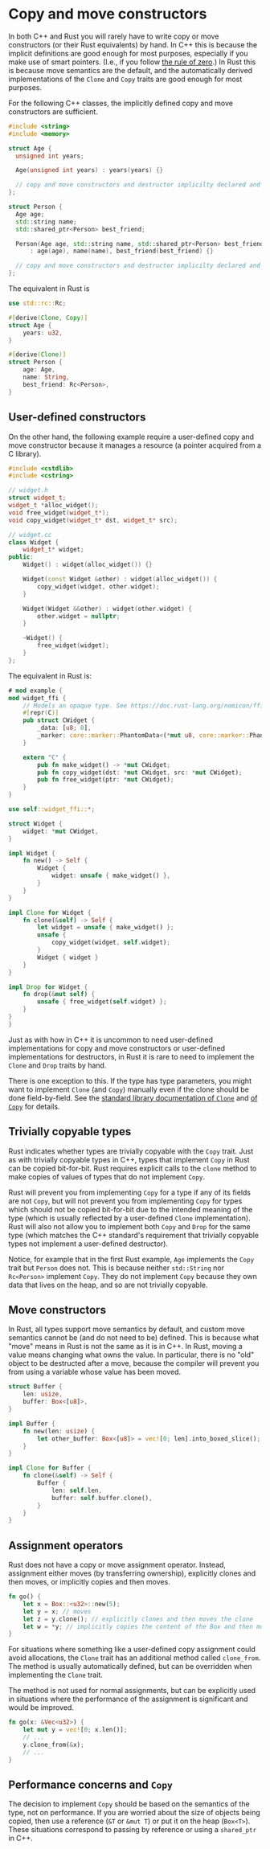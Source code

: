 # Copy and move constructors

In both C++ and Rust you will rarely have to write copy or move constructors (or
their Rust equivalents) by hand. In C++ this is because the implicit definitions
are good enough for most purposes, especially if you make use of smart pointers.
(I.e., if you follow [the rule of
zero](https://en.cppreference.com/w/cpp/language/rule_of_three).) In Rust this
is because move semantics are the default, and the automatically derived
implementations of the `Clone` and `Copy` traits are good enough for most
purposes.

For the following C++ classes, the implicitly defined copy and move constructors
are sufficient.

```c++
#include <string>
#include <memory>

struct Age {
  unsigned int years;

  Age(unsigned int years) : years(years) {}

  // copy and move constructors and destructor implicilty declared and defined
};

struct Person {
  Age age;
  std::string name;
  std::shared_ptr<Person> best_friend;

  Person(Age age, std::string name, std::shared_ptr<Person> best_friend)
      : age(age), name(name), best_friend(best_friend) {}

  // copy and move constructors and destructor implicilty declared and defined
};
```

The equivalent in Rust is

```Rust
use std::rc::Rc;

#[derive(Clone, Copy)]
struct Age {
    years: u32,
}

#[derive(Clone)]
struct Person {
    age: Age,
    name: String,
    best_friend: Rc<Person>,
}
```

## User-defined constructors

On the other hand, the following example require a user-defined copy and move
constructor because it manages a resource (a pointer acquired from a C library).

```c++
#include <cstdlib>
#include <cstring>

// widget.h
struct widget_t;
widget_t *alloc_widget();
void free_widget(widget_t*);
void copy_widget(widget_t* dst, widget_t* src);

// widget.cc
class Widget {
    widget_t* widget;
public:
    Widget() : widget(alloc_widget()) {}

    Widget(const Widget &other) : widget(alloc_widget()) {
        copy_widget(widget, other.widget);
    }

    Widget(Widget &&other) : widget(other.widget) {
        other.widget = nullptr;
    }

    ~Widget() {
        free_widget(widget);
    }
};
```

The equivalent in Rust is:

```rust
# mod example {
mod widget_ffi {
    // Models an opaque type. See https://doc.rust-lang.org/nomicon/ffi.html#representing-opaque-structs
    #[repr(C)]
    pub struct CWidget {
        _data: [u8; 0],
        _marker: core::marker::PhantomData<(*mut u8, core::marker::PhantomPinned)>,
    }

    extern "C" {
        pub fn make_widget() -> *mut CWidget;
        pub fn copy_widget(dst: *mut CWidget, src: *mut CWidget);
        pub fn free_widget(ptr: *mut CWidget);
    }
}

use self::widget_ffi::*;

struct Widget {
    widget: *mut CWidget,
}

impl Widget {
    fn new() -> Self {
        Widget {
            widget: unsafe { make_widget() },
        }
    }
}

impl Clone for Widget {
    fn clone(&self) -> Self {
        let widget = unsafe { make_widget() };
        unsafe {
            copy_widget(widget, self.widget);
        }
        Widget { widget }
    }
}

impl Drop for Widget {
    fn drop(&mut self) {
        unsafe { free_widget(self.widget) };
    }
}
}
```

Just as with how in C++ it is uncommon to need user-defined implementations for
copy and move constructors or user-defined implementations for destructors, in
Rust it is rare to need to implement the `Clone` and `Drop` traits by hand.

There is one exception to this. If the type has type parameters, you might want
to implement `Clone` (and `Copy`) manually even if the clone should be done
field-by-field. See the [standard library documentation of
`Clone`](https://doc.rust-lang.org/std/clone/trait.Clone.html#how-can-i-implement-clone)
and [of
`Copy`](https://doc.rust-lang.org/std/marker/trait.Copy.html#how-can-i-implement-copy)
for details.

## Trivially copyable types

Rust indicates whether types are trivially copyable with the `Copy` trait. Just
as with trivially copyable types in C++, types that implement `Copy` in Rust can
be copied bit-for-bit. Rust requires explicit calls to the `clone` method to
make copies of values of types that do not implement `Copy`.

Rust will prevent you from implementing `Copy` for a type if any of its fields
are not `Copy`, but will not prevent you from implementing `Copy` for types
which should not be copied bit-for-bit due to the intended meaning of the type
(which is usually reflected by a user-defined `Clone` implementation). Rust will
also not allow you to implement both `Copy` and `Drop` for the same type (which
matches the C++ standard's requirement that trivially copyable types not
implement a user-defined destructor).

Notice, for example that in the first Rust example, `Age` implements the `Copy`
trait but `Person` does not. This is because neither `std::String` nor
`Rc<Person>` implement `Copy`. They do not implement `Copy` because they own
data that lives on the heap, and so are not trivially copyable.

## Move constructors

In Rust, all types support move semantics by default, and custom move semantics
cannot be (and do not need to be) defined. This is because what "move" means in
Rust is not the same as it is in C++. In Rust, moving a value means changing
what owns the value. In particular, there is no "old" object to be destructed
after a move, because the compiler will prevent you from using a variable whose
value has been moved.

```rust
struct Buffer {
    len: usize,
    buffer: Box<[u8]>,
}

impl Buffer {
    fn new(len: usize) {
        let other_buffer: Box<[u8]> = vec![0; len].into_boxed_slice();
    }
}

impl Clone for Buffer {
    fn clone(&self) -> Self {
        Buffer {
            len: self.len,
            buffer: self.buffer.clone(),
        }
    }
}
```

## Assignment operators

Rust does not have a copy or move assignment operator. Instead, assignment
either moves (by transferring ownership), explicitly clones and then moves, or
implicitly copies and then moves.

```rust
fn go() {
    let x = Box::<u32>::new(5);
    let y = x; // moves
    let z = y.clone(); // explicitly clones and then moves the clone
    let w = *y; // implicitly copies the content of the Box and then moves the copy
}
```

For situations where something like a user-defined copy assignment could avoid
allocations, the `Clone` trait has an additional method called `clone_from`.
The method is usually automatically defined, but can be overridden when
implementing the `Clone` trait.

The method is not used for normal assignments, but can be explicitly used in
situations where the performance of the assignment is significant and would be
improved.

```rust
fn go(x: &Vec<u32>) {
    let mut y = vec![0; x.len()];
    // ...
    y.clone_from(&x);
    // ...
}
```

## Performance concerns and `Copy`

The decision to implement `Copy` should be based on the semantics of the type,
not on performance. If you are worried about the size of objects being copied,
then use a reference (`&T` or `&mut T`) or put it on the heap (`Box<T>`). These
situations correspond to passing by reference or using a `shared_ptr` in C++.

